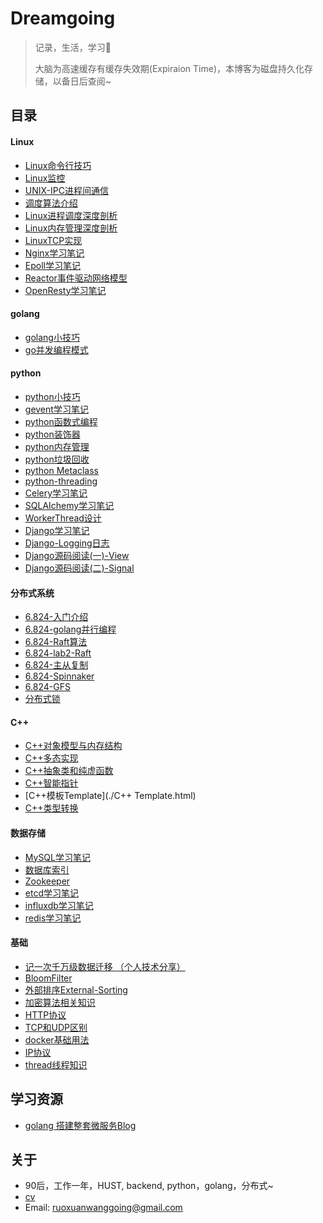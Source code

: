 # Dreamgoing

>记录，生活，学习:apple:  
>
>大脑为高速缓存有缓存失效期(Expiraion Time)，本博客为磁盘持久化存储，以备日后查阅~

## 目录

#### Linux

+ [Linux命令行技巧](./Linux命令行技巧.html)
+ [Linux监控](./Linux监控.html)
+ [UNIX-IPC进程间通信](./UNIX-IPC进程间通信.html)
+ [调度算法介绍](./调度算法介绍.html)
+ [Linux进程调度深度剖析](./linux进程调度.html)
+ [Linux内存管理深度剖析](./linux内存管理.html)
+ [LinuxTCP实现](./linuxTCP实现.html)
+ [Nginx学习笔记](./Nginx学习笔记.html)
+ [Epoll学习笔记](./epoll.html)
+ [Reactor事件驱动网络模型](./reactor.html)
+ [OpenResty学习笔记](./Openresty学习笔记.html)

#### golang

+ [golang小技巧](./golang小技巧.html)
+ [go并发编程模式](./go并发编程模式.html)

#### python

+ [python小技巧](./python小技巧.html)
+ [gevent学习笔记](./gevent学习笔记.html)
+ [python函数式编程](./python函数式编程.html)
+ [python装饰器](./Python装饰器.html)
+ [python内存管理](./Python内存管理.html)
+ [python垃圾回收](./Python垃圾回收.html)
+ [python Metaclass](./Python-metaclass.html)
+ [python-threading](./Python-threading.html)
+ [Celery学习笔记](./Celery学习笔记.html)
+ [SQLAIchemy学习笔记](./SQLAIchemy学习笔记.html)
+ [WorkerThread设计](./WorkerThread设计.html)
+ [Django学习笔记](./Django学习笔记.html)
+ [Django-Logging日志](./Django-Logging日志.html)
+ [Django源码阅读(一)-View](./Django源码阅读(一)-View.html)
+ [Django源码阅读(二)-Signal](./Django源码阅读(二)-Signal.html)


#### 分布式系统

+ [6.824-入门介绍](./分布式系统6.824-入门介绍.html)
+ [6.824-golang并行编程](./6.824-golang并行编程.html)
+ [6.824-Raft算法](./分布式系统6.824-Raft.html)
+ [6.824-lab2-Raft](./分布式系统6.824-lab2-Raft.html)
+ [6.824-主从复制](./分布式系统6.824-主从复制.html)
+ [6.824-Spinnaker](./分布式系统6.824-Spinnaker.html)
+ [6.824-GFS](./分布式系统6.824-GFS.html)
+ [分布式锁](./分布式锁.html)


#### C++

+ [C++对象模型与内存结构](c++对象模型与内存结构.html)
+ [C++多态实现](./C++多态实现.html)
+ [C++抽象类和纯虚函数](C++抽象类和纯虚函数.html)
+ [C++智能指针](./C++智能指针.html)
+ [C++模板Template](./C++ Template.html)
+ [C++类型转换](./c++类型转换.html)

#### 数据存储
+ [MySQL学习笔记](./mysql学习笔记.html)
+ [数据库索引](./数据库索引.html)
+ [Zookeeper](./Zookeeper.html)
+ [etcd学习笔记](./etcd学习笔记.html)
+ [influxdb学习笔记](./influxdb学习笔记.html)
+ [redis学习笔记](./redis学习笔记.html)

#### 基础

+ [记一次千万级数据迁移 （个人技术分享）](./记一次千万级数据迁移.html)
+ [BloomFilter](./BloomFilter.html)
+ [外部排序External-Sorting](./外部排序External-Sorting.html)
+ [加密算法相关知识](./加密算法相关知识.html)
+ [HTTP协议](./HTTP协议.html)
+ [TCP和UDP区别](./TCP和UDP区别.html)
+ [docker基础用法](./docker基础用法.html)
+ [IP协议](./IP协议.html)
+ [thread线程知识](./thread线程.html)

## 学习资源

+ [golang 搭建整套微服务Blog](http://callistaenterprise.se/blogg/teknik/2017/02/17/go-blog-series-part1/)

## 关于

+ 90后，工作一年，HUST,  backend,  python，golang，分布式~ 
+ [cv](./resume.pdf)
+ Email: ruoxuanwanggoing@gmail.com



